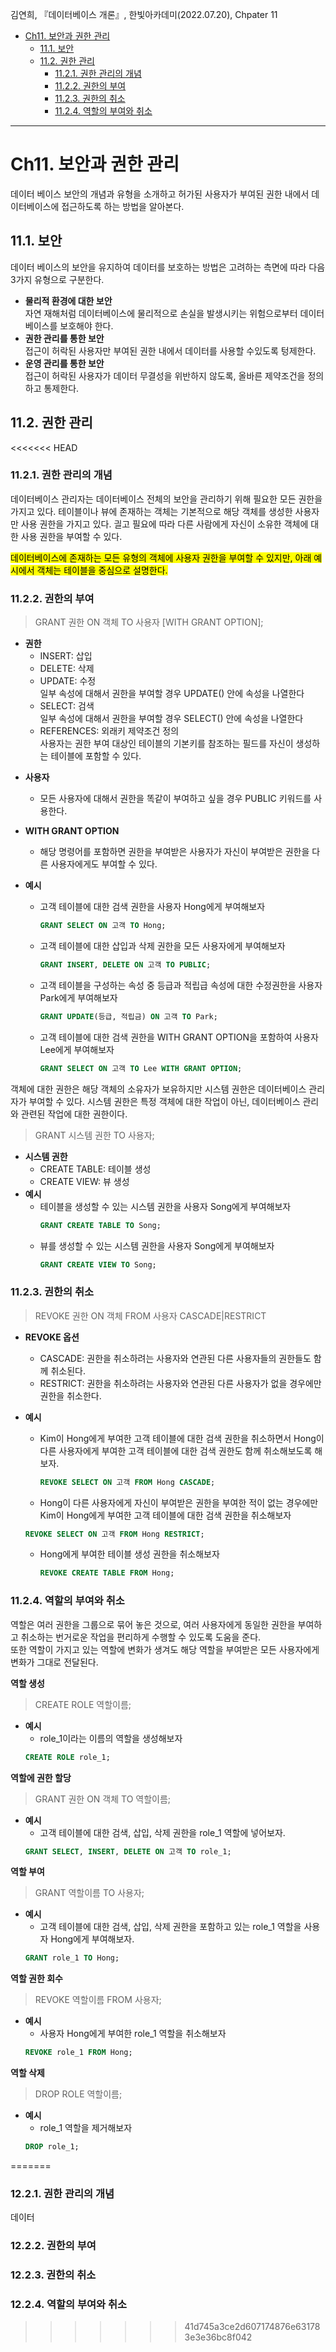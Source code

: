 김연희, 『데이터베이스 개론』, 한빛아카데미(2022.07.20), Chpater 11

- [Ch11. 보안과 권한 관리](#ch11-보안과-권한-관리)
  - [11.1. 보안](#111-보안)
  - [11.2. 권한 관리](#112-권한-관리)
    - [11.2.1. 권한 관리의 개념](#1121-권한-관리의-개념)
    - [11.2.2. 권한의 부여](#1122-권한의-부여)
    - [11.2.3. 권한의 취소](#1123-권한의-취소)
    - [11.2.4. 역할의 부여와 취소](#1124-역할의-부여와-취소)

---

# Ch11. 보안과 권한 관리

데이터 베이스 보안의 개념과 유형을 소개하고 허가된 사용자가 부여된 권한 내에서 데이터베이스에 접근하도록 하는 방법을 알아본다.

## 11.1. 보안

데이터 베이스의 보안을 유지하여 데이터를 보호하는 방법은 고려하는 측면에 따라 다음 3가지 유형으로 구분한다.

- **물리적 환경에 대한 보안**  
   자연 재해처럼 데이터베이스에 물리적으로 손실을 발생시키는 위험으로부터 데이터베이스를 보호해야 한다.
- **권한 관리를 통한 보안**  
   접근이 허락된 사용자만 부여된 권한 내에서 데이터를 사용할 수있도록 텅제한다.
- **운영 관리를 통한 보안**  
   접근이 허락된 사용자가 데이터 무결성을 위반하지 않도록, 올바른 제약조건을 정의하고 통제한다.

## 11.2. 권한 관리

<<<<<<< HEAD
### 11.2.1. 권한 관리의 개념

데이터베이스 관리자는 데이터베이스 전체의 보안을 관리하기 위해 필요한 모든 권한을 가지고 있다.
테이블이나 뷰에 존재하는 객체는 기본적으로 해당 객체를 생성한 사용자만 사용 권한을 가지고 있다. 긜고 필요에 따라 다른 사람에게 자신이 소유한 객체에 대한 사용 권한을 부여할 수 있다.

<mark>데이터베이스에 존재하는 모든 유형의 객체에 사용자 권한을 부여할 수 있지만, 아래 예시에서 객체는 테이블을 중심으로 설명한다.</mark>

### 11.2.2. 권한의 부여

> GRANT 권한 ON 객체 TO 사용자 [WITH GRANT OPTION];

- **권한**
  - INSERT: 삽입
  - DELETE: 삭제
  - UPDATE: 수정  
     일부 속성에 대해서 권한을 부여할 경우 UPDATE() 안에 속성을 나열한다
  - SELECT: 검색  
     일부 속성에 대해서 권한을 부여할 경우 SELECT() 안에 속성을 나열한다
  - REFERENCES: 외래키 제약조건 정의  
    사용자는 권한 부여 대상인 테이블의 기본키를 참조하는 필드를 자신이 생성하는 테이블에 포함할 수 있다.

* **사용자**

  - 모든 사용자에 대해서 권한을 똑같이 부여하고 싶을 경우 PUBLIC 키워드를 사용한다.

* **WITH GRANT OPTION**

  - 해당 명령어를 포함하면 권한을 부여받은 사용자가 자신이 부여받은 권한을 다른 사용자에게도 부여할 수 있다.

* **예시**
  - 고객 테이블에 대한 검색 권한을 사용자 Hong에게 부여해보자
    ```sql
    GRANT SELECT ON 고객 TO Hong;
    ```
  - 고객 테이블에 대한 삽입과 삭제 권한을 모든 사용자에게 부여해보자
    ```sql
    GRANT INSERT, DELETE ON 고객 TO PUBLIC;
    ```
  - 고객 테이블을 구성하는 속성 중 등급과 적립급 속성에 대한 수정권한을 사용자 Park에게 부여해보자
    ```sql
    GRANT UPDATE(등급, 적립금) ON 고객 TO Park;
    ```
  - 고객 테이블에 대한 검색 권한을 WITH GRANT OPTION을 포함하여 사용자 Lee에게 부여해보자
    ```sql
    GRANT SELECT ON 고객 TO Lee WITH GRANT OPTION;
    ```

객체에 대한 권한은 해당 객체의 소유자가 보유하지만 시스템 권한은 데이터베이스 관리자가 부여할 수 있다. 시스템 권한은 특정 객체에 대한 작업이 아닌, 데이터베이스 관리와 관련된 작업에 대한 권한이다.

> GRANT 시스템 권한 TO 사용자;

- **시스템 권한**
  - CREATE TABLE: 테이블 생성
  - CREATE VIEW: 뷰 생성
- **예시**
  - 테이블을 생성할 수 있는 시스템 권한을 사용자 Song에게 부여해보자
    ```sql
    GRANT CREATE TABLE TO Song;
    ```
  - 뷰를 생성할 수 있는 시스템 권한을 사용자 Song에게 부여해보자
    ```sql
    GRANT CREATE VIEW TO Song;
    ```

### 11.2.3. 권한의 취소

> REVOKE 권한 ON 객체 FROM 사용자 CASCADE|RESTRICT

- **REVOKE 옵션**

  - CASCADE: 권한을 취소하려는 사용자와 연관된 다른 사용자들의 권한들도 함께 취소된다.
  - RESTRICT: 권한을 취소하려는 사용자와 연관된 다른 사용자가 없을 경우에만 권한을 취소한다.

- **예시**
  - Kim이 Hong에게 부여한 고객 테이블에 대한 검색 권한을 취소하면서 Hong이 다른 사용자에게 부여한 고객 테이블에 대한 검색 권한도 함께 취소해보도록 해보자.
    ```sql
    REVOKE SELECT ON 고객 FROM Hong CASCADE;
    ```
  - Hong이 다른 사용자에게 자신이 부여받은 권한을 부여한 적이 없는 경우에만 Kim이 Hong에게 부여한 고객 테이블에 대한 검색 권한을 취소해보자
  ```sql
  REVOKE SELECT ON 고객 FROM Hong RESTRICT;
  ```
  - Hong에게 부여한 테이블 생성 권한을 취소해보자
    ```sql
    REVOKE CREATE TABLE FROM Hong;
    ```

### 11.2.4. 역할의 부여와 취소

역할은 여러 권한을 그룹으로 묶어 놓은 것으로, 여러 사용자에게 동일한 권한을 부여하고 취소하는 번거로운 작업을 편리하게 수행할 수 있도록 도움을 준다.  
또한 역할이 가지고 있는 역할에 변화가 생겨도 해당 역할을 부여받은 모든 사용자에게 변화가 그대로 전달된다.

**역할 생성**

> CREATE ROLE 역할이름;

- **예시**
  - role_1이라는 이름의 역할을 생성해보자
  ```sql
  CREATE ROLE role_1;
  ```

**역할에 권한 할당**

> GRANT 권한 ON 객체 TO 역할이름;

- **예시**
  - 고객 테이블에 대한 검색, 삽입, 삭제 권한을 role_1 역할에 넣어보자.
  ```sql
  GRANT SELECT, INSERT, DELETE ON 고객 TO role_1;
  ```

**역할 부여**

> GRANT 역할이름 TO 사용자;

- **예시**
  - 고객 테이블에 대한 검색, 삽입, 삭제 권한을 포함하고 있는 role_1 역할을 사용자 Hong에게 부여해보자.
  ```sql
  GRANT role_1 TO Hong;
  ```

**역할 권한 회수**

> REVOKE 역할이름 FROM 사용자;

- **예시**
  - 사용자 Hong에게 부여한 role_1 역할을 취소해보자
  ```sql
  REVOKE role_1 FROM Hong;
  ```

**역할 삭제**

> DROP ROLE 역할이름;

- **예시**
  - role_1 역할을 제거해보자
  ```sql
  DROP role_1;
  ```
=======
### 12.2.1. 권한 관리의 개념

데이터

### 12.2.2. 권한의 부여

### 12.2.3. 권한의 취소

### 12.2.4. 역할의 부여와 취소
>>>>>>> 41d745a3ce2d607174876e631783e3e36bc8f042
